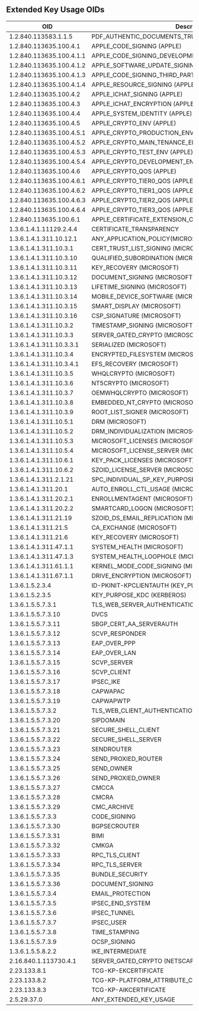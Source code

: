 Extended Key Usage OIDs
--

| OID | Description |
| --- | ----------- |
|1.2.840.113583.1.1.5	|	PDF_AUTHENTIC_DOCUMENTS_TRUST_(ADOBE_ACROBAT_SECURITY) 
|1.2.840.113635.100.4.1	|	APPLE_CODE_SIGNING (APPLE)
|1.2.840.113635.100.4.1.1	|	APPLE_CODE_SIGNING_DEVELOPMENT (APPLE)
|1.2.840.113635.100.4.1.2	|	APPLE_SOFTWARE_UPDATE_SIGNING (APPLE)
|1.2.840.113635.100.4.1.3	|	APPLE_CODE_SIGNING_THIRD_PARTY (APPLE)
|1.2.840.113635.100.4.1.4	|	APPLE_RESOURCE_SIGNING (APPLE)
|1.2.840.113635.100.4.2		| APPLE_ICHAT_SIGNING (APPLE)
|1.2.840.113635.100.4.3		| APPLE_ICHAT_ENCRYPTION (APPLE)
|1.2.840.113635.100.4.4		| APPLE_SYSTEM_IDENTITY (APPLE)
|1.2.840.113635.100.4.5		| APPLE_CRYPTO_ENV (APPLE)
|1.2.840.113635.100.4.5.1	|	APPLE_CRYPTO_PRODUCTION_ENV (APPLE)
|1.2.840.113635.100.4.5.2	|	APPLE_CRYPTO_MAIN_TENANCE_ENV (APPLE)
|1.2.840.113635.100.4.5.3	|	APPLE_CRYPTO_TEST_ENV (APPLE)
|1.2.840.113635.100.4.5.4	|	APPLE_CRYPTO_DEVELOPMENT_ENV (APPLE)
|1.2.840.113635.100.4.6		| APPLE_CRYPTO_QOS (APPLE)
|1.2.840.113635.100.4.6.1	|	APPLE_CRYPTO_TIER0_QOS (APPLE)
|1.2.840.113635.100.4.6.2	|	APPLE_CRYPTO_TIER1_QOS (APPLE)
|1.2.840.113635.100.4.6.3	|	APPLE_CRYPTO_TIER2_QOS (APPLE)
|1.2.840.113635.100.4.6.4	|	APPLE_CRYPTO_TIER3_QOS (APPLE)
|1.2.840.113635.100.6.1		| APPLE_CERTIFICATE_EXTENSION_CODE_SIGNING (APPLE)
|1.3.6.1.4.1.11129.2.4.4  | CERTIFICATE_TRANSPARENCY
|1.3.6.1.4.1.311.10.12.1	|	ANY_APPLICATION_POLICY(MICROSOFT)
|1.3.6.1.4.1.311.10.3.1		|  CERT_TRUST_LIST_SIGNING (MICROSOFT)
|1.3.6.1.4.1.311.10.3.10	|	QUALIFIED_SUBORDINATION (MICROSOFT)
|1.3.6.1.4.1.311.10.3.11	|	KEY_RECOVERY (MICROSOFT)
|1.3.6.1.4.1.311.10.3.12	|	DOCUMENT_SIGNING (MICROSOFT)
|1.3.6.1.4.1.311.10.3.13	|	LIFETIME_SIGNING (MICROSOFT)
|1.3.6.1.4.1.311.10.3.14	|	MOBILE_DEVICE_SOFTWARE (MICROSOFT)
|1.3.6.1.4.1.311.10.3.15	|	SMART_DISPLAY (MICROSOFT)
|1.3.6.1.4.1.311.10.3.16	|	CSP_SIGNATURE (MICROSOFT)
|1.3.6.1.4.1.311.10.3.2		| TIMESTAMP_SIGNING (MICROSOFT)
|1.3.6.1.4.1.311.10.3.3		| SERVER_GATED_CRYPTO (MICROSOFT)
|1.3.6.1.4.1.311.10.3.3.1	|	SERIALIZED (MICROSOFT)
|1.3.6.1.4.1.311.10.3.4		| ENCRYPTED_FILESYSTEM (MICROSOFT)
|1.3.6.1.4.1.311.10.3.4.1	|	EFS_RECOVERY (MICROSOFT)
|1.3.6.1.4.1.311.10.3.5		| WHQLCRYPTO (MICROSOFT)
|1.3.6.1.4.1.311.10.3.6	|	NT5CRYPTO (MICROSOFT)
|1.3.6.1.4.1.311.10.3.7	|	OEMWHQLCRYPTO (MICROSOFT)
|1.3.6.1.4.1.311.10.3.8	|	EMBEDDED_NT_CRYPTO (MICROSOFT)
|1.3.6.1.4.1.311.10.3.9	|	ROOT_LIST_SIGNER (MICROSOFT)
|1.3.6.1.4.1.311.10.5.1	|	DRM (MICROSOFT)
|1.3.6.1.4.1.311.10.5.2	|	DRM_INDIVIDUALIZATION (MICROSOFT)
|1.3.6.1.4.1.311.10.5.3	|	MICROSOFT_LICENSES (MICROSOFT)
|1.3.6.1.4.1.311.10.5.4	|	MICROSOFT_LICENSE_SERVER (MICROSOFT)
|1.3.6.1.4.1.311.10.6.1	|	KEY_PACK_LICENSES (MICROSOFT)
|1.3.6.1.4.1.311.10.6.2	|	SZOID_LICENSE_SERVER (MICROSOFT)
|1.3.6.1.4.1.311.2.1.21	|	SPC_INDIVIDUAL_SP_KEY_PURPOSE_OBJID (MICROSOFT)
|1.3.6.1.4.1.311.20.1	|	AUTO_ENROLL_CTL_USAGE (MICROSOFT)
|1.3.6.1.4.1.311.20.2.1	|	ENROLLMENTAGENT (MICROSOFT)
|1.3.6.1.4.1.311.20.2.2	|	SMARTCARD_LOGON (MICROSOFT)
|1.3.6.1.4.1.311.21.19	|	SZOID_DS_EMAIL_REPLICATION (MICROSOFT)
|1.3.6.1.4.1.311.21.5	|	CA_EXCHANGE (MICROSOFT)
|1.3.6.1.4.1.311.21.6	|	KEY_RECOVERY (MICROSOFT)
|1.3.6.1.4.1.311.47.1.1	|	SYSTEM_HEALTH (MICROSOFT)
|1.3.6.1.4.1.311.47.1.3	|	SYSTEM_HEALTH_LOOPHOLE (MICROSOFT)
|1.3.6.1.4.1.311.61.1.1	|	KERNEL_MODE_CODE_SIGNING (MICROSOFT)
|1.3.6.1.4.1.311.67.1.1	|	DRIVE_ENCRYPTION (MICROSOFT)
|1.3.6.1.5.2.3.4	|	ID-PKINIT-KPCLIENTAUTH (KEY_PURPOSE_CLIENT_AUTH)
|1.3.6.1.5.2.3.5	|	KEY_PURPOSE_KDC (KERBEROS)
|1.3.6.1.5.5.7.3.1	|	TLS_WEB_SERVER_AUTHENTICATION
|1.3.6.1.5.5.7.3.10	|	DVCS
|1.3.6.1.5.5.7.3.11	|	SBGP_CERT_AA_SERVERAUTH
|1.3.6.1.5.5.7.3.12	|	SCVP_RESPONDER
|1.3.6.1.5.5.7.3.13	|	EAP_OVER_PPP
|1.3.6.1.5.5.7.3.14	|	EAP_OVER_LAN
|1.3.6.1.5.5.7.3.15	|	SCVP_SERVER
|1.3.6.1.5.5.7.3.16	|	SCVP_CLIENT
|1.3.6.1.5.5.7.3.17	|	IPSEC_IKE
|1.3.6.1.5.5.7.3.18	|	CAPWAPAC
|1.3.6.1.5.5.7.3.19	|	CAPWAPWTP
|1.3.6.1.5.5.7.3.2	|	TLS_WEB_CLIENT_AUTHENTICATION
|1.3.6.1.5.5.7.3.20	|	SIPDOMAIN
|1.3.6.1.5.5.7.3.21	|	SECURE_SHELL_CLIENT
|1.3.6.1.5.5.7.3.22	|	SECURE_SHELL_SERVER
|1.3.6.1.5.5.7.3.23	|	SENDROUTER
|1.3.6.1.5.5.7.3.24	|	SEND_PROXIED_ROUTER
|1.3.6.1.5.5.7.3.25	|	SEND_OWNER
|1.3.6.1.5.5.7.3.26	|	SEND_PROXIED_OWNER
|1.3.6.1.5.5.7.3.27	|	CMCCA
|1.3.6.1.5.5.7.3.28	|	CMCRA
|1.3.6.1.5.5.7.3.29	|	CMC_ARCHIVE
|1.3.6.1.5.5.7.3.3	|	CODE_SIGNING
|1.3.6.1.5.5.7.3.30	|	BGPSECROUTER
|1.3.6.1.5.5.7.3.31	|	BIMI
|1.3.6.1.5.5.7.3.32	|	CMKGA
|1.3.6.1.5.5.7.3.33	|	RPC_TLS_CLIENT
|1.3.6.1.5.5.7.3.34	|	RPC_TLS_SERVER
|1.3.6.1.5.5.7.3.35	|	BUNDLE_SECURITY
|1.3.6.1.5.5.7.3.36	|	DOCUMENT_SIGNING
|1.3.6.1.5.5.7.3.4	|	EMAIL_PROTECTION
|1.3.6.1.5.5.7.3.5	|	IPSEC_END_SYSTEM
|1.3.6.1.5.5.7.3.6	|	IPSEC_TUNNEL
|1.3.6.1.5.5.7.3.7	|	IPSEC_USER
|1.3.6.1.5.5.7.3.8	|	TIME_STAMPING
|1.3.6.1.5.5.7.3.9	|	OCSP_SIGNING
|1.3.6.1.5.5.8.2.2	|	IKE_INTERMEDIATE
|2.16.840.1.113730.4.1	|	SERVER_GATED_CRYPTO (NETSCAPE)
|2.23.133.8.1	|	TCG-KP-EKCERTIFICATE
|2.23.133.8.2	|	TCG-KP-PLATFORM_ATTRIBUTE_CERTIFICATE
|2.23.133.8.3	|	TCG-KP-AIKCERTIFICATE
|2.5.29.37.0	|	ANY_EXTENDED_KEY_USAGE 
